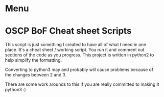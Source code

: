 # Menu

# OSCP BoF Cheat sheet Scripts

This script is just something I created to have all of what I need in one place.
It's a cheat sheet / working script. You run it and comment out sections of the code as you progress.
This project is written in python2 to help simplify the formatting.

Converting to python3 may and probably will cause problems because of the changes between 2 and 3.

There are some work arounds to this if you are really committed to making it python3 :)
